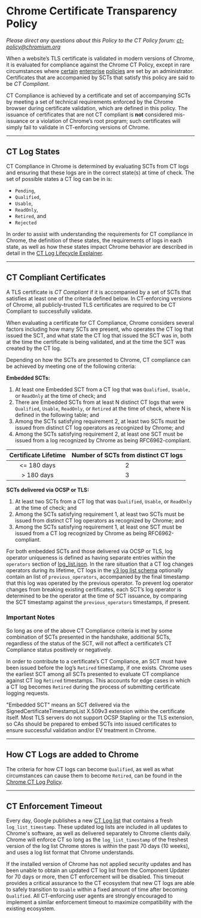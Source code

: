 # Chrome Certificate Transparency Policy
_Please direct any questions about this Policy to the CT Policy forum:
[ct-policy@chromium.org](https://groups.google.com/a/chromium.org/forum/#!forum/ct-policy)_

When a website’s TLS certificate is validated in modern versions of Chrome, it
is evaluated for compliance against the Chrome CT Policy, except in rare
circumstances where
[certain](https://cloud.google.com/docs/chrome-enterprise/policies/?policy=CertificateTransparencyEnforcementDisabledForCas)
[enterprise](https://cloud.google.com/docs/chrome-enterprise/policies/?policy=CertificateTransparencyEnforcementDisabledForLegacyCas)
[policies](https://cloud.google.com/docs/chrome-enterprise/policies/?policy=CertificateTransparencyEnforcementDisabledForUrls)
are set by an administrator. Certificates that are accompanied by SCTs that
satisfy this policy are said to be *CT Compliant*.

CT Compliance is achieved by a certificate and set of accompanying SCTs by
meeting a set of technical requirements enforced by the Chrome browser during
certificate validation, which are defined in this policy. The issuance of
certificates that are not CT compliant is **not** considered mis-issuance or a
violation of Chrome’s root program; such certificates will simply fail to
validate in CT-enforcing versions of Chrome.

---

## CT Log States
CT Compliance in Chrome is determined by evaluating SCTs from CT logs and
ensuring that these logs are in the correct state(s) at time of check. The set
of possible states a CT log can be in is:
* `Pending`,
* `Qualified`,
* `Usable`,
* `ReadOnly`,
* `Retired`, and
* `Rejected`

In order to assist with understanding the requirements for CT compliance in
Chrome, the definition of these states, the requirements of logs in each state,
as well as how these states impact Chrome behavior are described in detail in
the [CT Log Lifecycle Explainer](log_states.md).

---

## CT Compliant Certificates
A TLS certificate is *CT Compliant* if it is accompanied by a set of SCTs that
satisfies at least one of the criteria defined below. In CT-enforcing versions
of Chrome, all publicly-trusted TLS certificates are required to be CT Compliant
to successfully validate.

When evaluating a certificate for CT Compliance, Chrome considers several
factors including how many SCTs are present, who operates the CT log that issued
the SCT, and what state the CT log that issued the SCT was in, both at the time
the certificate is being validated, and at the time the SCT was created by the
CT log.

Depending on how the SCTs are presented to Chrome, CT compliance can be achieved
by meeting one of the following criteria:

**Embedded SCTs:**
1. At least one Embedded SCT from a CT log that was `Qualified,` `Usable,` or
   `ReadOnly` at the time of check; and
2. There are Embedded SCTs from at least N distinct CT logs that were
   `Qualified`, `Usable`, `ReadOnly`, or `Retired` at the time of check, where N
   is defined in the following table; and
3. Among the SCTs satisfying requirement 2, at least two SCTs must be issued
   from distinct CT log operators as recognized by Chrome; and
4. Among the SCTs satisfying requirement 2, at least one SCT must be issued from
   a log recognized by Chrome as being RFC6962-compliant.

| Certificate Lifetime | Number of SCTs from distinct CT logs |
|:---:|:---:|
| <= 180 days | 2 |
| > 180 days | 3 |

**SCTs delivered via OCSP or TLS:**
1. At least two SCTs from a CT log that was `Qualified`, `Usable`, or `ReadOnly`
   at the time of check; and
2. Among the SCTs satisfying requirement 1, at least two SCTs must be issued
   from distinct CT log operators as recognized by Chrome; and
3. Among the SCTs satisfying requirement 1, at least one SCT must be issued from
   a CT log recognized by Chrome as being RFC6962-compliant.

For both embedded SCTs and those delivered via OCSP or TLS, log operator
uniqueness is defined as having separate entries within the `operators` section
of [log_list.json](log_lists.md). In the rare situation that a CT log changes
operators during its lifetime, CT logs in the [v3 log list
schema](https://www.gstatic.com/ct/log_list/v3/log_list_schema.json) optionally
contain an list of `previous_operators`, accompanied by the final timestamp that
this log was operated by the previous operator. To prevent log operator changes
from breaking existing certificates, each SCT’s log operator is determined to be
the operator at the time of SCT issuance, by comparing the SCT timestamp against
the `previous_operators` timestamps, if present.

### Important Notes
So long as one of the above CT Compliance criteria is met by some combination of
SCTs presented in the handshake, additional SCTs, regardless of the status of
the SCT, will not affect a certificate’s CT Compliance status positively or
negatively.

In order to contribute to a certificate’s CT Compliance, an SCT must have been
issued before the log’s `Retired` timestamp, if one exists. Chrome uses the
earliest SCT among all SCTs presented to evaluate CT compliance against CT log
`Retired` timestamps. This accounts for edge cases in which a CT log becomes
`Retired` during the process of submitting certificate logging requests.

"Embedded SCT" means an SCT delivered via the SignedCertificateTimestampList
X.509v3 extension within the certificate itself. Most TLS servers do not support
OCSP Stapling or the TLS extension, so CAs should be prepared to embed SCTs into
issued certificates to ensure successful validation and/or EV treatment in
Chrome.

---

## How CT Logs are added to Chrome
The criteria for how CT logs can become `Qualified`, as well as what
circumstances can cause them to become `Retired`, can be found in the [Chrome CT
Log Policy](log_policy.md).

---

## CT Enforcement Timeout
Every day, Google publishes a new [CT Log list](log_lists.md) that contains a
fresh `log_list_timestamp`. These updated log lists are included in all
updates to Chrome's software, as well as delivered separately to Chrome clients
daily. Chrome will enforce CT so long as the `log_list_timestamp` of the
freshest version of the log list Chrome stores is within the past 70 days (10
weeks), and uses a log list format that Chrome understands.

If the installed version of Chrome has not applied security updates and has been
unable to obtain an updated CT log list from the Component Updater for 70 days
or more, then CT enforcement will be disabled. This timeout provides a critical
assurance to the CT ecosystem that new CT logs are able to safely transition to
`Usable` within a fixed amount of time after becoming `Qualified`. All
CT-enforcing user agents are strongly encouraged to implement a similar
enforcement timeout to maximize compatibility with the existing ecosystem.
